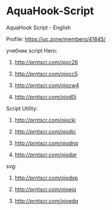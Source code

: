 # AquaHook-Script
AquaHook Script - English

  Profile: 
  https://uc.zone/members/41845/
  
учебник
script Hero:
1)  http://prntscr.com/ojoc26

2) http://prntscr.com/ojocc5

3) http://prntscr.com/ojocw4

4) http://prntscr.com/ojod0i

Script Utility:
1) http://prntscr.com/ojocki

2) http://prntscr.com/ojodjc

3) http://prntscr.com/ojodnq

4) http://prntscr.com/ojodqr

svg: 
1) http://prntscr.com/ojodxp

2) http://prntscr.com/ojoejq

3) http://prntscr.com/ojoedq

